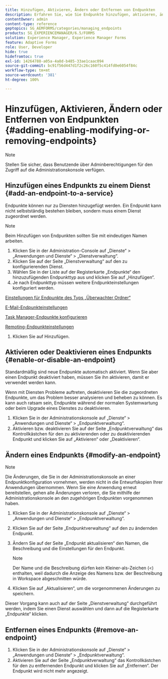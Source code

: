 ```yaml
---
title: Hinzufügen, Aktivieren, Ändern oder Entfernen von Endpunkten
description: Erfahren Sie, wie Sie Endpunkte hinzufügen, aktivieren, ändern und entfernen.
contentOwner: admin
content-type: reference
geptopics: SG_AEMFORMS/categories/managing_endpoints
products: SG_EXPERIENCEMANAGER/6.5/FORMS
solution: Experience Manager, Experience Manager Forms
feature: Adaptive Forms
role: User, Developer
hide: true
hidefromtoc: true
exl-id: 14264788-a05a-4a8d-b485-33ae1caac094
source-git-commit: bc91f56d447d1f2c26c160f5c414fd0e6054f84c
workflow-type: tm+mt
source-wordcount: '381'
ht-degree: 100%

---
```


# Hinzufügen, Aktivieren, Ändern oder Entfernen von Endpunkten {#adding-enabling-modifying-or-removing-endpoints}

>[!NOTE]
> 
> Stellen Sie sicher, dass Benutzende über Adminberechtigungen für den Zugriff auf die Administrationskonsole verfügen.

## Hinzufügen eines Endpunkts zu einem Dienst {#add-an-endpoint-to-a-service}

Endpunkte können nur zu Diensten hinzugefügt werden. Ein Endpunkt kann nicht selbstständig bestehen bleiben, sondern muss einem Dienst zugeordnet werden.

>[!NOTE]
>
>Beim Hinzufügen von Endpunkten sollten Sie mit eindeutigen Namen arbeiten.

1. Klicken Sie in der Administration-Console auf „Dienste“ > „Anwendungen und Dienste“ > „Dienstverwaltung“.
1. Klicken Sie auf der Seite „Dienstverwaltung“ auf den zu konfigurierenden Dienst.
1. Wählen Sie in der Liste auf der Registerkarte „Endpunkte“ den hinzuzufügenden Endpunkttyp aus und klicken Sie auf „Hinzufügen“.
1. Je nach Endpunkttyp müssen weitere Endpunkteinstellungen konfiguriert werden.

[Einstellungen für Endpunkte des Typs „Überwachter Ordner“](/help/forms/using/admin-help/configuring-watched-folder-endpoints.md#watched-folder-endpoint-settings)

[E-Mail-Endpunkteinstellungen](/help/forms/using/admin-help/configuring-email-endpoints.md#email-endpoint-settings)

[Task Manager-Endpunkte konfigurieren](/help/forms/using/admin-help/configuring-task-manager-endpoints.md#configuring-task-manager-endpoints)

[Remoting-Endpunkteinstellungen](/help/forms/using/admin-help/configuring-remoting-endpoints.md#remoting-endpoint-settings)

1. Klicken Sie auf Hinzufügen.

## Aktivieren oder Deaktivieren eines Endpunkts {#enable-or-disable-an-endpoint}

Standardmäßig sind neue Endpunkte automatisch aktiviert. Wenn Sie aber einen Endpunkt deaktiviert haben, müssen Sie ihn aktivieren, damit er verwendet werden kann.

Wenn mit Diensten Probleme auftreten, deaktivieren Sie die zugeordneten Endpunkte, um das Problem besser analysieren und beheben zu können. Es kann auch ratsam sein, Endpunkte während der normalen Systemwartung oder beim Upgrade eines Dienstes zu deaktivieren.

1. Klicken Sie in der Administrationskonsole auf „Dienste“ > „Anwendungen und Dienste“ > „Endpunktverwaltung“.
1. Aktivieren bzw. deaktivieren Sie auf der Seite „Endpunktverwaltung“ das Kontrollkästchen für den zu aktivierenden oder zu deaktivierenden Endpunkt und klicken Sie auf „Aktivieren“ oder „Deaktivieren“.

## Ändern eines Endpunkts {#modify-an-endpoint}

>[!NOTE]
>
>Die Änderungen, die Sie in der Administrationskonsole an einer Endpunktkonfiguration vornehmen, werden nicht in die Entwurfskopien Ihrer Anwendungen übernommen. Wenn Sie eine Anwendung erneut bereitstellen, gehen alle Änderungen verloren, die Sie mithilfe der Administrationskonsole an den zugehörigen Endpunkten vorgenommen haben.

1. Klicken Sie in der Administrationskonsole auf „Dienste“ > „Anwendungen und Dienste“ > „Endpunktverwaltung“.
1. Klicken Sie auf der Seite „Endpunktverwaltung“ auf den zu ändernden Endpunkt.
1. Ändern Sie auf der Seite „Endpunkt aktualisieren“ den Namen, die Beschreibung und die Einstellungen für den Endpunkt.

   >[!NOTE]
   >
   >Der Name und die Beschreibung dürfen kein Kleiner-als-Zeichen (&lt;) enthalten, weil dadurch die Anzeige des Namens bzw. der Beschreibung in Workspace abgeschnitten würde.

1. Klicken Sie auf „Aktualisieren“, um die vorgenommenen Änderungen zu speichern.

Dieser Vorgang kann auch auf der Seite „Dienstverwaltung“ durchgeführt werden, indem Sie einen Dienst auswählen und dann auf die Registerkarte „Endpunkte“ klicken.

## Entfernen eines Endpunkts {#remove-an-endpoint}

1. Klicken Sie in der Administrationskonsole auf „Dienste“ > „Anwendungen und Dienste“ > „Endpunktverwaltung“.
1. Aktivieren Sie auf der Seite „Endpunktverwaltung“ das Kontrollkästchen für den zu entfernenden Endpunkt und klicken Sie auf „Entfernen“. Der Endpunkt wird nicht mehr angezeigt.
